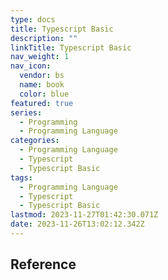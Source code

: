 ```yaml
---
type: docs
title: Typescript Basic
description: ""
linkTitle: Typescript Basic
nav_weight: 1
nav_icon:
  vendor: bs
  name: book
  color: blue
featured: true
series:
  - Programming
  - Programming Language
categories:
  - Programming Language
  - Typescript
  - Typescript Basic
tags:
  - Programming Language
  - Typescript
  - Typescript Basic
lastmod: 2023-11-27T01:42:30.071Z
date: 2023-11-26T13:02:12.342Z
---
```


## Reference
